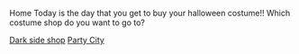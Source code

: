 Home 
Today is the day that you get to buy your halloween costume!! Which costume shop do you want to go to?

[Dark side shop](dark-side-shop.md)
[Party City](party-city.md)